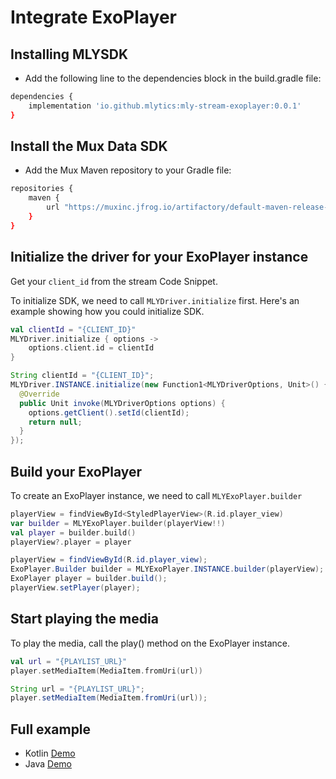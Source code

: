# Integrate ExoPlayer

## Installing MLYSDK

- Add the following line to the dependencies block in the build.gradle file:

```bash
dependencies {
    implementation 'io.github.mlytics:mly-stream-exoplayer:0.0.1'
}
```

## Install the Mux Data SDK

- Add the Mux Maven repository to your Gradle file:

```bash
repositories {
    maven {
        url "https://muxinc.jfrog.io/artifactory/default-maven-release-local"
    }
}
```

## Initialize the driver for your ExoPlayer instance

Get your `client_id` from the stream Code Snippet.

To initialize SDK, we need to call `MLYDriver.initialize` first. Here's an example showing how you could initialize SDK.

```kotlin
val clientId = "{CLIENT_ID}"
MLYDriver.initialize { options ->
    options.client.id = clientId
}
```
```java
String clientId = "{CLIENT_ID}";
MLYDriver.INSTANCE.initialize(new Function1<MLYDriverOptions, Unit>() {
  @Override
  public Unit invoke(MLYDriverOptions options) {
    options.getClient().setId(clientId);
    return null;
  }
});
```

## Build your ExoPlayer

To create an ExoPlayer instance, we need to call `MLYExoPlayer.builder`

```kotlin
playerView = findViewById<StyledPlayerView>(R.id.player_view)
var builder = MLYExoPlayer.builder(playerView!!)
val player = builder.build()
playerView?.player = player
```
```java
playerView = findViewById(R.id.player_view);
ExoPlayer.Builder builder = MLYExoPlayer.INSTANCE.builder(playerView);
ExoPlayer player = builder.build();
playerView.setPlayer(player);
```

## Start playing the media

To play the media, call the play() method on the ExoPlayer instance.

```kotlin
val url = "{PLAYLIST_URL}"
player.setMediaItem(MediaItem.fromUri(url))
```
```java
String url = "{PLAYLIST_URL}";
player.setMediaItem(MediaItem.fromUri(url));
```

## Full example

- Kotlin [Demo](https://github.com/mlytics/mly-stream-sdk-exoplayer/tree/main/demo/kotlin)
- Java [Demo](https://github.com/mlytics/mly-stream-sdk-exoplayer/tree/main/demo/java)
